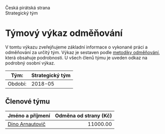 Česká pirátská strana  
Strategický tým

Týmový výkaz odměňování
===========================

V tomtu výkazu zveřejňujeme základní informace o vykonané práci a odměňování
za určitý tým. Výkaz je sestaven podle [metodiky odměňování][metodika],
která obsahuje podrobnosti. U všech členů týmu je uveden odkaz na podrobný osobní výkaz.

Tým:                     | Strategický tým
-----------------------  | --------------------
Období:                  | 2018-05

Členové týmu
--------------

| Jméno a příjmení                    |   Odměna od strany (Kč) |
|:------------------------------------|------------------------:|
| [Dino Arnautovič](dino-arnautovic/) |                11000.00 |


[metodika]: https://redmine.pirati.cz/projects/po/wiki/Odmenovani
